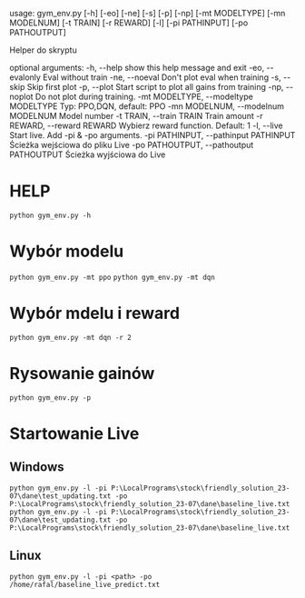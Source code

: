 usage: gym_env.py [-h] [-eo] [-ne] [-s] [-p] [-np] [-mt MODELTYPE]
[-mn MODELNUM] [-t TRAIN] [-r REWARD] [-l] [-pi PATHINPUT]
[-po PATHOUTPUT]

Helper do skryptu

optional arguments:
-h, --help show this help message and exit -eo, --evalonly Eval without train -ne, --noeval Don't plot eval
when training -s, --skip Skip first plot -p, --plot Start script to plot all gains from training -np, --noplot
Do not plot during training. -mt MODELTYPE, --modeltype MODELTYPE Typ: PPO,DQN, default: PPO -mn MODELNUM,
--modelnum MODELNUM Model number -t TRAIN, --train TRAIN Train amount -r REWARD, --reward REWARD Wybierz
reward function. Default: 1 -l, --live Start live. Add -pi & -po arguments. -pi PATHINPUT, --pathinput
PATHINPUT Ścieżka wejściowa do pliku Live -po PATHOUTPUT, --pathoutput PATHOUTPUT Ścieżka wyjściowa do Live


# HELP
`python gym_env.py -h`

# Wybór modelu
`python gym_env.py -mt ppo`
`python gym_env.py -mt dqn`

# Wybór mdelu i reward
`python gym_env.py -mt dqn -r 2`

# Rysowanie gainów
`python gym_env.py -p`

# Startowanie Live
## Windows
`python gym_env.py -l -pi P:\LocalPrograms\stock\friendly_solution_23-07\dane\test_updating.txt -po P:\LocalPrograms\stock\friendly_solution_23-07\dane\baseline_live.txt`
`python gym_env.py -l -pi P:\LocalPrograms\stock\friendly_solution_23-07\dane\test_updating.txt -po P:\LocalPrograms\stock\friendly_solution_23-07\dane\baseline_live.txt`

## Linux
`python gym_env.py -l -pi <path> -po /home/rafal/baseline_live_predict.txt`
